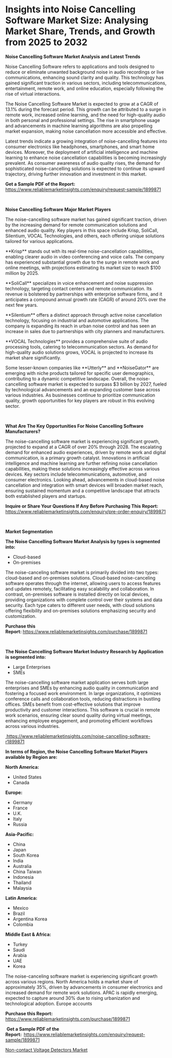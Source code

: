 <p><h1>Insights into Noise Cancelling Software Market Size: Analysing Market Share, Trends, and Growth from 2025 to 2032</h1></p><p><strong>Noise Cancelling Software Market Analysis and Latest Trends</strong></p>
<p><p>Noise Cancelling Software refers to applications and tools designed to reduce or eliminate unwanted background noise in audio recordings or live communications, enhancing sound clarity and quality. This technology has gained significant traction in various sectors, including telecommunications, entertainment, remote work, and online education, especially following the rise of virtual interactions.</p><p>The Noise Cancelling Software Market is expected to grow at a CAGR of 13.1% during the forecast period. This growth can be attributed to a surge in remote work, increased online learning, and the need for high-quality audio in both personal and professional settings. The rise in smartphone usage and advancements in machine learning algorithms are also propelling market expansion, making noise cancellation more accessible and effective.</p><p>Latest trends indicate a growing integration of noise-cancelling features into consumer electronics like headphones, smartphones, and smart home devices. Moreover, the deployment of artificial intelligence and machine learning to enhance noise cancellation capabilities is becoming increasingly prevalent. As consumer awareness of audio quality rises, the demand for sophisticated noise-cancelling solutions is expected to continue its upward trajectory, driving further innovation and investment in this market.</p></p>
<p><strong>Get a Sample PDF of the Report:&nbsp;</strong> <a href="https://www.reliablemarketinsights.com/enquiry/request-sample/1899871?utm_campaign=2013&utm_medium=2&utm_source=Github&utm_content=ia&utm_term=14012025&utm_id=noise-cancelling-software">https://www.reliablemarketinsights.com/enquiry/request-sample/1899871</a></p>
<p>&nbsp;</p>
<p><strong>Noise Cancelling Software Major Market Players</strong></p>
<p><p>The noise-cancelling software market has gained significant traction, driven by the increasing demand for remote communication solutions and enhanced audio quality. Key players in this space include Krisp, SoliCall, Silentium, VOCAL Technologies, and others, each offering unique solutions tailored for various applications.</p><p>**Krisp** stands out with its real-time noise-cancellation capabilities, enabling clearer audio in video conferencing and voice calls. The company has experienced substantial growth due to the surge in remote work and online meetings, with projections estimating its market size to reach $100 million by 2025.</p><p>**SoliCall** specializes in voice enhancement and noise suppression technology, targeting contact centers and remote communication. Its revenue is bolstered by partnerships with enterprise software firms, and it anticipates a compound annual growth rate (CAGR) of around 20% over the next few years.</p><p>**Silentium** offers a distinct approach through active noise cancellation technology, focusing on industrial and automotive applications. The company is expanding its reach in urban noise control and has seen an increase in sales due to partnerships with city planners and manufacturers.</p><p>**VOCAL Technologies** provides a comprehensive suite of audio processing tools, catering to telecommunication sectors. As demand for high-quality audio solutions grows, VOCAL is projected to increase its market share significantly.</p><p>Some lesser-known companies like **Utterly** and **NoiseGator** are emerging with niche products tailored for specific user demographics, contributing to a dynamic competitive landscape. Overall, the noise-cancelling software market is expected to surpass $3 billion by 2027, fueled by technological advancements and an expanding customer base across various industries. As businesses continue to prioritize communication quality, growth opportunities for key players are robust in this evolving sector.</p></p>
<p>&nbsp;</p>
<p><strong>What Are The Key Opportunities For Noise Cancelling Software Manufacturers?</strong></p>
<p><p>The noise-cancelling software market is experiencing significant growth, projected to expand at a CAGR of over 20% through 2028. The escalating demand for enhanced audio experiences, driven by remote work and digital communication, is a primary growth catalyst. Innovations in artificial intelligence and machine learning are further refining noise cancellation capabilities, making these solutions increasingly effective across various devices. Key sectors include telecommunications, automotive, and consumer electronics. Looking ahead, advancements in cloud-based noise cancellation and integration with smart devices will broaden market reach, ensuring sustained momentum and a competitive landscape that attracts both established players and startups.</p></p>
<p><strong>Inquire or Share Your Questions If Any Before Purchasing This Report:</strong> <a href="https://www.reliablemarketinsights.com/enquiry/pre-order-enquiry/1899871?utm_campaign=2013&utm_medium=2&utm_source=Github&utm_content=ia&utm_term=14012025&utm_id=noise-cancelling-software">https://www.reliablemarketinsights.com/enquiry/pre-order-enquiry/1899871</a></p>
<p>&nbsp;</p>
<p><strong>Market Segmentation</strong></p>
<p><strong>The Noise Cancelling Software Market Analysis by types is segmented into:</strong></p>
<p><ul><li>Cloud-based</li><li>On-premises</li></ul></p>
<p><p>The noise-canceling software market is primarily divided into two types: cloud-based and on-premises solutions. Cloud-based noise-canceling software operates through the internet, allowing users to access features and updates remotely, facilitating easy scalability and collaboration. In contrast, on-premises software is installed directly on local devices, providing organizations with complete control over their systems and data security. Each type caters to different user needs, with cloud solutions offering flexibility and on-premises solutions emphasizing security and customization.</p></p>
<p><strong>Purchase this Report:&nbsp;</strong><a href="https://www.reliablemarketinsights.com/purchase/1899871?utm_campaign=2013&utm_medium=2&utm_source=Github&utm_content=ia&utm_term=14012025&utm_id=noise-cancelling-software">https://www.reliablemarketinsights.com/purchase/1899871</a></p>
<p>&nbsp;</p>
<p><strong>The Noise Cancelling Software Market Industry Research by Application is segmented into:</strong></p>
<p><ul><li>Large Enterprises</li><li>SMEs</li></ul></p>
<p><p>The noise-cancelling software market application serves both large enterprises and SMEs by enhancing audio quality in communication and fostering a focused work environment. In large organizations, it optimizes conference calls and collaboration tools, reducing distractions in bustling offices. SMEs benefit from cost-effective solutions that improve productivity and customer interactions. This software is crucial in remote work scenarios, ensuring clear sound quality during virtual meetings, enhancing employee engagement, and promoting efficient workflows across various industries.</p></p>
<p><a href="https://www.reliablemarketinsights.com/noise-cancelling-software-r1899871?utm_campaign=2013&utm_medium=2&utm_source=Github&utm_content=ia&utm_term=14012025&utm_id=noise-cancelling-software">&nbsp;https://www.reliablemarketinsights.com/noise-cancelling-software-r1899871</a></p>
<p><strong>In terms of Region, the Noise Cancelling Software Market Players available by Region are:</strong></p>
<p>
    <p> <strong> North America: </strong>
        <ul>
            <li>United States</li>
            <li>Canada</li>
        </ul>
        </p> 
    <p> <strong> Europe: </strong>
        <ul>
            <li>Germany</li>
            <li>France</li>
            <li>U.K.</li>
            <li>Italy</li>
            <li>Russia</li>
        </ul>
        </p> 
    <p> <strong> Asia-Pacific: </strong>
        <ul>
            <li>China</li>
            <li>Japan</li>
            <li>South Korea</li>
            <li>India</li>
            <li>Australia</li>
            <li>China Taiwan</li>
            <li>Indonesia</li>
            <li>Thailand</li>
            <li>Malaysia</li>
        </ul>
        </p> 
    <p> <strong> Latin America: </strong>
        <ul>
            <li>Mexico</li>
            <li>Brazil</li>
            <li>Argentina Korea</li>
            <li>Colombia</li>
        </ul>
        </p> 
    <p> <strong> Middle East & Africa: </strong>
        <ul>
            <li>Turkey</li>
            <li>Saudi</li>
            <li>Arabia</li>
            <li>UAE</li>
            <li>Korea</li>
        </ul>
    </p>
    </p>
<p><p>The noise-canceling software market is experiencing significant growth across various regions. North America holds a market share of approximately 35%, driven by advancements in consumer electronics and increased demand for remote work solutions. APAC is rapidly emerging, expected to capture around 30% due to rising urbanization and technological adoption. Europe accounts</p></p>
<p><strong>Purchase this Report: </strong><a href="https://www.reliablemarketinsights.com/purchase/1899871?utm_campaign=2013&utm_medium=2&utm_source=Github&utm_content=ia&utm_term=14012025&utm_id=noise-cancelling-software">https://www.reliablemarketinsights.com/purchase/1899871</a></p>
<p>&nbsp;<strong>Get a Sample PDF of the Report:&nbsp;&nbsp;</strong><a href="https://www.reliablemarketinsights.com/enquiry/request-sample/1899871?utm_campaign=2013&utm_medium=2&utm_source=Github&utm_content=ia&utm_term=14012025&utm_id=noise-cancelling-software">https://www.reliablemarketinsights.com/enquiry/request-sample/1899871</a></p>
<p><strong></strong></p>
<p><p><a href="https://github.com/MarciaRunte/Market-Research-Report-List-1/blob/main/non-contact-voltage-detectors-market.md?utm_campaign=2013&utm_medium=2&utm_source=Github&utm_content=ia&utm_term=14012025&utm_id=noise-cancelling-software">Non-contact Voltage Detectors Market</a></p></p>